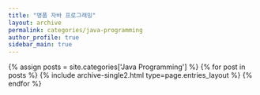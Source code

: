 ```yaml
---
title: "명품 자바 프로그래밍"
layout: archive
permalink: categories/java-programming
author_profile: true
sidebar_main: true
---
```



{% assign posts = site.categories['Java Programming'] %}
{% for post in posts %} {% include archive-single2.html type=page.entries_layout %} {% endfor %}
